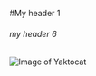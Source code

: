 #My header 1
###### my header 6
![Image of Yaktocat](https://octodex.github.com/images/yaktocat.png)
